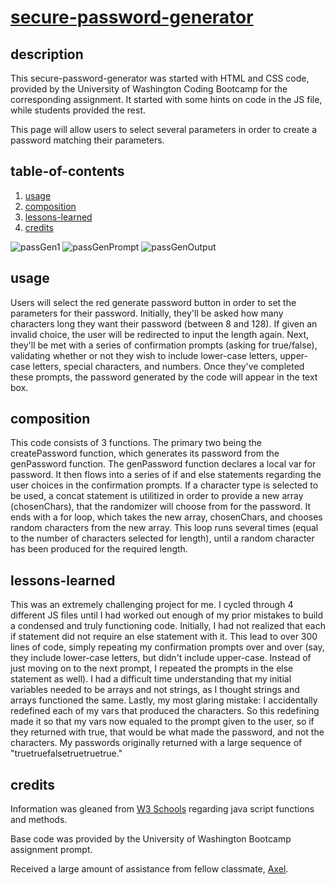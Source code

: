 # [secure-password-generator](https://lindslewis.github.io/secure-password-generator/)

## description
This secure-password-generator was started with HTML and CSS code, provided by the University of Washington Coding Bootcamp for the corresponding assignment. It started with some hints on code in the JS file, while students provided the rest. 

This page will allow users to select several parameters in order to create a password matching their parameters.

## table-of-contents
1. [usage](##usage)
2. [composition](##composition)
3. [lessons-learned](##lessons-learned)
4. [credits](##credits)

![passGen1](https://user-images.githubusercontent.com/104105172/176094188-31a01997-adf2-4090-aebd-7debcd1f6576.jpg)
![passGenPrompt](https://user-images.githubusercontent.com/104105172/176094238-5bc6806c-2ea1-43b1-9243-56b4809c9aba.jpg)
![passGenOutput](https://user-images.githubusercontent.com/104105172/176094251-44c0c36d-d7b9-4f74-98dd-5c7512624ea0.jpg)

## usage
Users will select the red generate password button in order to set the parameters for their password. Initially, they'll be asked how many characters long they want their password (between 8 and 128). If given an invalid choice, the user will be redirected to input the length again. Next, they'll be met with a series of confirmation prompts (asking for true/false), validating whether or not they wish to include lower-case letters, upper-case letters, special characters, and numbers. Once they've completed these prompts, the password generated by the code will appear in the text box.

## composition
This code consists of 3 functions. The primary two being the createPassword function, which generates its password from the genPassword function. The genPassword function declares a local var for password. It then flows into a series of if and else statements regarding the user choices in the confirmation prompts. If a character type is selected to be used, a concat statement is utilitized in order to provide a new array (chosenChars), that the randomizer will choose from for the password. It ends with a for loop, which takes the new array, chosenChars, and chooses random characters from the new array. This loop runs several times (equal to the number of characters selected for length), until a random character has been produced for the required length.

## lessons-learned
This was an extremely challenging project for me. I cycled through 4 different JS files until I had worked out enough of my prior mistakes to build a condensed and truly functioning code. 
Initially, I had not realized that each if statement did not require an else statement with it. This lead to over 300 lines of code, simply repeating my confirmation prompts over and over (say, they include lower-case letters, but didn't include upper-case. Instead of just moving on to the next prompt, I repeated the prompts in the else statement as well). I had a difficult time understanding that my initial variables needed to be arrays and not strings, as I thought strings and arrays functioned the same.
Lastly, my most glaring mistake: I accidentally redefined each of my vars that produced the characters. So this redefining made it so that my vars now equaled to the prompt given to the user, so if they returned with true, that would be what made the password, and not the characters. My passwords originally returned with a large sequence of "truetruefalsetruetruetrue." 

## credits
Information was gleaned from [W3 Schools](https://www.w3schools.com/js/default.asp) regarding java script functions and methods.

Base code was provided by the University of Washington Bootcamp assignment prompt.

Received a large amount of assistance from fellow classmate, [Axel](https://github.com/Axeljk).

